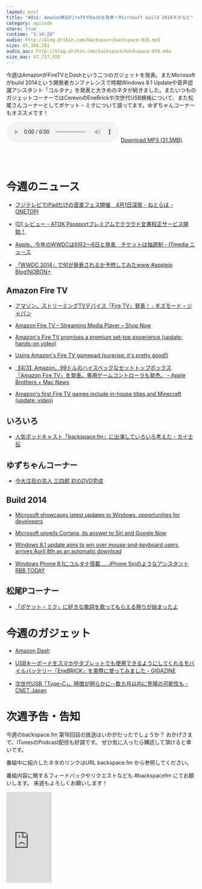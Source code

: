 ```yaml
---
layout: post
title: "#016: Amazon無双FireTVやDashを発表！Microsoft build 2014ネタなど"
category: episode
share: true
runtime: "1:34:28"
audio: http://blog.drikin.com/backspace/backspace-016.mp3
size: 45,348,281
audio_aac: http://blog.drikin.com/backspace/backspace-016.m4a
size_aac: 47,717,555
---
```


今週はAmazonがFireTVとDashという二つのガジェットを発表。またMicrosoftがbuild 2014という開発者カンファレンスで時期Windows 8.1 Updateや音声認識アシスタント「コルタナ」を発表と大きめのネタが続きました。またいつものガジェットコーナーではCerevoのEneBrickや次世代USB規格について、また松尾さんコーナーとしてポケット・ミクについて語ってます。ゆずちゃんコーナーもオススメです！

<audio src="http://blog.drikin.com/backspace/backspace-016.mp3" controls preload></audio>
[Download MP3 (31.5MB)](http://blog.drikin.com/backspace/backspace-016.mp3)

<a href="https://itunes.apple.com/jp/podcast/backspace.fm/id830709730?mt=2&uo=4&at=11lo9f" target="itunes_store" style="display:inline-block;overflow:hidden;background:url(https://linkmaker.itunes.apple.com/htmlResources/assets/ja_jp//images/web/linkmaker/badge_subscribe-lrg.png) no-repeat;width:135px;height:40px;@media only screen{background-image:url(https://linkmaker.itunes.apple.com/htmlResources/assets/ja_jp//images/web/linkmaker/badge_subscribe-lrg.svg);}"></a>


# 今週のニュース

- [フジテレビでiPadだけの音楽フェス開催　4月1日深夜 - ねとらぼ - ONETOPI](http://1topi.jp/curator/mazzo/1403/31/502073)

- [[D] レビュー - ATOK Passportプレミアムでクラウド文書校正サービス開始！](http://blog.drikin.com/2014/04/---atok-passport.html)

- [Apple、今年のWWDCは6月2～6日と発表　チケットは抽選制 - ITmedia ニュース](http://www.itmedia.co.jp/news/articles/1404/03/news132.html)

- [「WWDC 2014」で何が発表されるか予想してみたwww #applejp Blog!NOBON+](http://nobon.me/?p=25693)

## Amazon Fire TV

- [アマゾン、ストリーミングTVデバイス「Fire TV」発表！ : ギズモード・ジャパン](http://www.gizmodo.jp/sp/2014/04/tvfire_tv.html?r=m.facebook.co)

- [Amazon Fire TV – Streaming Media Player – Shop Now](http://www.amazon.com/dp/B00CX5P8FC/ref=amb_link_1?pf_rd_m=ATVPDKIKX0DER&pf_rd_s=gateway-center-column&pf_rd_r=0ARNHNS20FMF84VZZ911&pf_rd_t=101&pf_rd_p=1770217382&pf_rd_i=507846&tag=rnwap-20)

- [Amazon's Fire TV promises a premium set-top experience (update: hands-on video)](http://www.engadget.com/2014/04/02/amazons-fire-tv-hands-on/?ncid=rss_truncated&cps=gravity)

- [Using Amazon's Fire TV gamepad (surprise: it's pretty good!)](http://www.engadget.com/2014/04/02/fire-tv-gamepad-hands-on/)

- [【4/3】Amazon、99ドルのハイスペックなセットトップボックス「Amazon Fire TV」を発表。専用ゲームコントローラも発売。 - Apple Brothers + Mac News](http://blog.livedoor.jp/applebrothers/archives/52375886.html)

- [Amazon's first Fire TV games include in-house titles and Minecraft (update: video)](http://www.engadget.com/2014/04/02/amazons-fire-tv-game-lineup/)

## いろいろ

- [人気ポッドキャスト「backspace.fm」に出演していろいろ考えた - カイ士伝](http://bloggingfrom.tv/wp/2014/04/03/12335)

## ゆずちゃんコーナー

- [ 今大注目の芸人 三四郎 初のDVD完成](http://natalie.mu/owarai/news/113766)


## Build 2014

- [Microsoft showcases latest updates to Windows, opportunities for developers](http://www.microsoft.com/en-us/news/press/2014/apr14/04-02build2014pr.aspx)

- [Microsoft unveils Cortana, its answer to Siri and Google Now](http://www.engadget.com/2014/04/02/microsoft-announces-cortana-its-answer-to-siri-and-google-voice/)

- [Windows 8.1 update aims to win over mouse-and-keyboard users, arrives April 8th as an automatic download](http://www.engadget.com/2014/04/02/windows-8-1-update/)

- [Windows Phone 8.1にコルタナ搭載……iPhone Siriのようなアシスタント RBB TODAY](http://www.rbbtoday.com/article/2014/04/03/118519.html)

## 松尾Pコーナー

- [「ポケット・ミク」に好きな歌詞を歌ってもらえる祭りが始まったよ](http://nlab.itmedia.co.jp/nl/articles/1404/03/news124.html)


# 今週のガジェット

- [Amazon Dash](https://fresh.amazon.com/dash)

- [USBキーボードをスマホやタブレットでも使用できるようにしてくれるモバイルバッテリー「EneBRICK」を実際に使ってみました - GIGAZINE](http://gigazine.net/news/20140402-enebrick/)

- [次世代USB「Type-C」、特徴が明らかに--数カ月以内に登場の可能性も - CNET Japan](http://japan.cnet.com/news/service/35046034/)

# 次週予告・告知
今週のbackspace.fm 第16回目の放送はいかがだったでしょうか？
おかげさまで、iTunesのPodcast配信も好調です。
ぜひ気に入ったら購読して頂けると幸いです。

番組中に紹介したネタのリンクはURL backspace.fm から参照してください。

番組内容に関するフィードバックやリクエストなども #backspacefm にてお願いします。
来週もよろしくお願いします！

<iframe style="width:120px;height:240px;" marginwidth="0" marginheight="0" scrolling="no" frameborder="0" src="http://ws-na.amazon-adsystem.com/widgets/q?ServiceVersion=20070822&Operation=GetAdHtml&ID=OneJS&OneJS=1&source=ss&ref=ss_til&ad_type=product_link&tracking_id=drikincom-20&marketplace=amazon&region=US&placement=B00CX5P8FC&asins=B00CX5P8FC&show_border=true&link_opens_in_new_window=true&MarketPlace=US">
</iframe>
